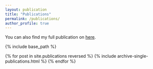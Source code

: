 ```yaml
---
layout: publication
title: "Publications"
permalink: /publications/
author_profile: true
---
```


You can also find my full publication on [here](https://scholar.google.com/citations?user=eY9gm7QAAAAJ&hl=ja&oi=ao).


{% include base_path %}

{% for post in site.publications reversed %}
  {% include archive-single-publications.html %}
{% endfor %}
